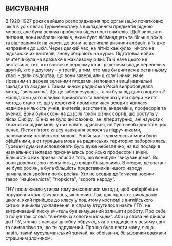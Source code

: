 ## ВИСУВАННЯ

В 1920-1927 роках вийшло розпорядження про організацію початкових шкіл в усіх селах Туркменистану з викладанням предметів рідною мовою, але була велика проблема відсутності вчителів.
Щоб вирішити питання, вони набрали юнаків, яким було вісімнадцять та більше років та відправили їх на курси, де вони не встигали вивчили алфавіт, а їх вже направили до шкіл.
Через деякий час, на літніх канікулах, нічого не підозрюючих вчителів, знову збирають на курси.
Підготовка нових вчителів була на вражаюче жахливому рівні.
Та й наче цього не вистачило, тих, хто вчився в першому класі рішенням влади перевели у другий, хто у другому - у третій, а тим, хто мав би вчитися в останньому класі - дали свідоцтва, що вони завершили школу і ними, наче зірваними з дерева зеленими плодами, наповнили вищі навчальні заклади та академії.
Таким чином радянська Росія випробовувала метод "висування".
Що це забезпечувало, та чи була від цього користь?
Наслідком цього швидко прийнятого та введеного у всі сфери життя метода стало те, що у короткий проміжок часу всюди з'явилася надмірна кількість учнів, вчителів, асистентів, академіків, професорів та вчених.
Вони були схожі на дозрілі гриби різних сортів, що ростуть у лісах Сибіру. 
В них не було ані фахових, ані літературних, ані наукових книжок на рідній мові, у них навіть, здається, не було необхідності в цих речах.
Після п’ятого класу навчання велося за підручниками, написаними російською мовою.
Російська і туркменська мови були офіційними, а от турецька мова на радянських територіях заборонялась.
Турецькі думки висловлювати було дуже небезпечно, на всі посади в навчальних закладах призначались російські професори і вчені.
Більшість з них призначалися з того, що вонибули “висуванцями".
Всі вони довели свою лояльність до влади більшовиків.
В місцях, де взагалі не було росіян, а була більшість представників іншого народу намагалися зробити потік росіян.
Хто не входив до їх числа носили тавро “націоналіста”, “тюркіста”, “ворога народу”.

ГНУ посилювало утиски тому знаходилися методи, щоб найдрібніше порушення кваліфікувалось, як злочин.
Так, для одного з викладачів школи, який прийшов до класу у пошитому костюмі з англійського ситцю, виникли ускладнення, в справу втрутилося навіть ГПУ, не витримавший тиску вчитель був вимушений залишити роботу.
Про себе я почув такі слова: “вчитель із золотим кільцем”.
Аби ці слова не дійшли до ГПУ, я зняв з пальця шлюбну обручку, яка є традицією у всьому світі та символізує те, що ти одружений.
Про що було вести мову, якщо навіть такий мусульманський звичай, як обрізання, більшовики вважали страшним злочином.
